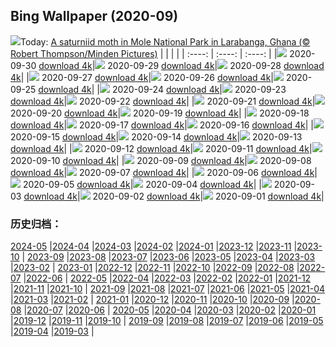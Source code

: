 ## Bing Wallpaper (2020-09)
![](http://cn.bing.com/th?id=OHR.LaragangaMoth_EN-US2112895555_UHD.jpg&w=1000)Today: [A saturniid moth in Mole National Park in Larabanga, Ghana (© Robert Thompson/Minden Pictures)](http://cn.bing.com/th?id=OHR.LaragangaMoth_EN-US2112895555_UHD.jpg)
|      |      |      |
| :----: | :----: | :----: |
|![](http://cn.bing.com/th?id=OHR.LaragangaMoth_EN-US2112895555_UHD.jpg&pid=hp&w=384&h=216&rs=1&c=4) 2020-09-30 [download 4k](http://cn.bing.com/th?id=OHR.LaragangaMoth_EN-US2112895555_UHD.jpg)|![](http://cn.bing.com/th?id=OHR.Lavaux_EN-US2058068352_UHD.jpg&pid=hp&w=384&h=216&rs=1&c=4) 2020-09-29 [download 4k](http://cn.bing.com/th?id=OHR.Lavaux_EN-US2058068352_UHD.jpg)|![](http://cn.bing.com/th?id=OHR.GreatBlueShark_EN-US2007599182_UHD.jpg&pid=hp&w=384&h=216&rs=1&c=4) 2020-09-28 [download 4k](http://cn.bing.com/th?id=OHR.GreatBlueShark_EN-US2007599182_UHD.jpg)|
|![](http://cn.bing.com/th?id=OHR.FraserRiver_EN-US1907103451_UHD.jpg&pid=hp&w=384&h=216&rs=1&c=4) 2020-09-27 [download 4k](http://cn.bing.com/th?id=OHR.FraserRiver_EN-US1907103451_UHD.jpg)|![](http://cn.bing.com/th?id=OHR.WatkinsGlen_EN-US1837020817_UHD.jpg&pid=hp&w=384&h=216&rs=1&c=4) 2020-09-26 [download 4k](http://cn.bing.com/th?id=OHR.WatkinsGlen_EN-US1837020817_UHD.jpg)|![](http://cn.bing.com/th?id=OHR.NatBookFest_EN-US1774393617_UHD.jpg&pid=hp&w=384&h=216&rs=1&c=4) 2020-09-25 [download 4k](http://cn.bing.com/th?id=OHR.NatBookFest_EN-US1774393617_UHD.jpg)|
|![](http://cn.bing.com/th?id=OHR.Almabtrieb_EN-US4018816112_UHD.jpg&pid=hp&w=384&h=216&rs=1&c=4) 2020-09-24 [download 4k](http://cn.bing.com/th?id=OHR.Almabtrieb_EN-US4018816112_UHD.jpg)|![](http://cn.bing.com/th?id=OHR.GoldenGinkgo_EN-US3839968097_UHD.jpg&pid=hp&w=384&h=216&rs=1&c=4) 2020-09-23 [download 4k](http://cn.bing.com/th?id=OHR.GoldenGinkgo_EN-US3839968097_UHD.jpg)|![](http://cn.bing.com/th?id=OHR.Matamata_EN-US3735598473_UHD.jpg&pid=hp&w=384&h=216&rs=1&c=4) 2020-09-22 [download 4k](http://cn.bing.com/th?id=OHR.Matamata_EN-US3735598473_UHD.jpg)|
|![](http://cn.bing.com/th?id=OHR.ToleranceShip_EN-US3673736433_UHD.jpg&pid=hp&w=384&h=216&rs=1&c=4) 2020-09-21 [download 4k](http://cn.bing.com/th?id=OHR.ToleranceShip_EN-US3673736433_UHD.jpg)|![](http://cn.bing.com/th?id=OHR.MontereyPup_EN-US2187059694_UHD.jpg&pid=hp&w=384&h=216&rs=1&c=4) 2020-09-20 [download 4k](http://cn.bing.com/th?id=OHR.MontereyPup_EN-US2187059694_UHD.jpg)|![](http://cn.bing.com/th?id=OHR.PirateSails_EN-US2113873762_UHD.jpg&pid=hp&w=384&h=216&rs=1&c=4) 2020-09-19 [download 4k](http://cn.bing.com/th?id=OHR.PirateSails_EN-US2113873762_UHD.jpg)|
|![](http://cn.bing.com/th?id=OHR.IcelandicRettir_EN-US1987964770_UHD.jpg&pid=hp&w=384&h=216&rs=1&c=4) 2020-09-18 [download 4k](http://cn.bing.com/th?id=OHR.IcelandicRettir_EN-US1987964770_UHD.jpg)|![](http://cn.bing.com/th?id=OHR.NationalArchives_EN-US1893473664_UHD.jpg&pid=hp&w=384&h=216&rs=1&c=4) 2020-09-17 [download 4k](http://cn.bing.com/th?id=OHR.NationalArchives_EN-US1893473664_UHD.jpg)|![](http://cn.bing.com/th?id=OHR.CityofGuanajuato_EN-US1849642207_UHD.jpg&pid=hp&w=384&h=216&rs=1&c=4) 2020-09-16 [download 4k](http://cn.bing.com/th?id=OHR.CityofGuanajuato_EN-US1849642207_UHD.jpg)|
|![](http://cn.bing.com/th?id=OHR.OutofManyOne_EN-US1814996781_UHD.jpg&pid=hp&w=384&h=216&rs=1&c=4) 2020-09-15 [download 4k](http://cn.bing.com/th?id=OHR.OutofManyOne_EN-US1814996781_UHD.jpg)|![](http://cn.bing.com/th?id=OHR.YellowBells_EN-US1777995807_UHD.jpg&pid=hp&w=384&h=216&rs=1&c=4) 2020-09-14 [download 4k](http://cn.bing.com/th?id=OHR.YellowBells_EN-US1777995807_UHD.jpg)|![](http://cn.bing.com/th?id=OHR.SangreCristoDunes_EN-US1709681114_UHD.jpg&pid=hp&w=384&h=216&rs=1&c=4) 2020-09-13 [download 4k](http://cn.bing.com/th?id=OHR.SangreCristoDunes_EN-US1709681114_UHD.jpg)|
|![](http://cn.bing.com/th?id=OHR.MedievalRocamadour_EN-US1628540443_UHD.jpg&pid=hp&w=384&h=216&rs=1&c=4) 2020-09-12 [download 4k](http://cn.bing.com/th?id=OHR.MedievalRocamadour_EN-US1628540443_UHD.jpg)|![](http://cn.bing.com/th?id=OHR.FreedomTower_EN-US1578681459_UHD.jpg&pid=hp&w=384&h=216&rs=1&c=4) 2020-09-11 [download 4k](http://cn.bing.com/th?id=OHR.FreedomTower_EN-US1578681459_UHD.jpg)|![](http://cn.bing.com/th?id=OHR.KanchanaburiWaterfall_EN-US2607409705_UHD.jpg&pid=hp&w=384&h=216&rs=1&c=4) 2020-09-10 [download 4k](http://cn.bing.com/th?id=OHR.KanchanaburiWaterfall_EN-US2607409705_UHD.jpg)|
|![](http://cn.bing.com/th?id=OHR.BeardedReedling_EN-US4518834402_UHD.jpg&pid=hp&w=384&h=216&rs=1&c=4) 2020-09-09 [download 4k](http://cn.bing.com/th?id=OHR.BeardedReedling_EN-US4518834402_UHD.jpg)|![](http://cn.bing.com/th?id=OHR.OttoSettembre_EN-US4440807368_UHD.jpg&pid=hp&w=384&h=216&rs=1&c=4) 2020-09-08 [download 4k](http://cn.bing.com/th?id=OHR.OttoSettembre_EN-US4440807368_UHD.jpg)|![](http://cn.bing.com/th?id=OHR.HammeringMan_EN-US4359081607_UHD.jpg&pid=hp&w=384&h=216&rs=1&c=4) 2020-09-07 [download 4k](http://cn.bing.com/th?id=OHR.HammeringMan_EN-US4359081607_UHD.jpg)|
|![](http://cn.bing.com/th?id=OHR.LongIsland_EN-US4283514207_UHD.jpg&pid=hp&w=384&h=216&rs=1&c=4) 2020-09-06 [download 4k](http://cn.bing.com/th?id=OHR.LongIsland_EN-US4283514207_UHD.jpg)|![](http://cn.bing.com/th?id=OHR.BeaverDam_EN-US4184266799_UHD.jpg&pid=hp&w=384&h=216&rs=1&c=4) 2020-09-05 [download 4k](http://cn.bing.com/th?id=OHR.BeaverDam_EN-US4184266799_UHD.jpg)|![](http://cn.bing.com/th?id=OHR.PicoIsland_EN-US3959411167_UHD.jpg&pid=hp&w=384&h=216&rs=1&c=4) 2020-09-04 [download 4k](http://cn.bing.com/th?id=OHR.PicoIsland_EN-US3959411167_UHD.jpg)|
|![](http://cn.bing.com/th?id=OHR.FinancialTowers_EN-US3881212547_UHD.jpg&pid=hp&w=384&h=216&rs=1&c=4) 2020-09-03 [download 4k](http://cn.bing.com/th?id=OHR.FinancialTowers_EN-US3881212547_UHD.jpg)|![](http://cn.bing.com/th?id=OHR.SmithRock_EN-US3778263265_UHD.jpg&pid=hp&w=384&h=216&rs=1&c=4) 2020-09-02 [download 4k](http://cn.bing.com/th?id=OHR.SmithRock_EN-US3778263265_UHD.jpg)|![](http://cn.bing.com/th?id=OHR.OysterMushroom_EN-US3687134393_UHD.jpg&pid=hp&w=384&h=216&rs=1&c=4) 2020-09-01 [download 4k](http://cn.bing.com/th?id=OHR.OysterMushroom_EN-US3687134393_UHD.jpg)|
### 历史归档：
[2024-05](/picture/2024-05/) |[2024-04](/picture/2024-04/) |[2024-03](/picture/2024-03/) |[2024-02](/picture/2024-02/) |[2024-01](/picture/2024-01/) |[2023-12](/picture/2023-12/) |[2023-11](/picture/2023-11/) |[2023-10](/picture/2023-10/) |
[2023-09](/picture/2023-09/) |[2023-08](/picture/2023-08/) |[2023-07](/picture/2023-07/) |[2023-06](/picture/2023-06/) |[2023-05](/picture/2023-05/) |[2023-04](/picture/2023-04/) |[2023-03](/picture/2023-03/) |[2023-02](/picture/2023-02/) |
[2023-01](/picture/2023-01/) |[2022-12](/picture/2022-12/) |[2022-11](/picture/2022-11/) |[2022-10](/picture/2022-10/) |[2022-09](/picture/2022-09/) |[2022-08](/picture/2022-08/) |[2022-07](/picture/2022-07/) |[2022-06](/picture/2022-06/) |
[2022-05](/picture/2022-05/) |[2022-04](/picture/2022-04/) |[2022-03](/picture/2022-03/) |[2022-02](/picture/2022-02/) |[2022-01](/picture/2022-01/) |[2021-12](/picture/2021-12/) |[2021-11](/picture/2021-11/) |[2021-10](/picture/2021-10/) |
[2021-09](/picture/2021-09/) |[2021-08](/picture/2021-08/) |[2021-07](/picture/2021-07/) |[2021-06](/picture/2021-06/) |[2021-05](/picture/2021-05/) |[2021-04](/picture/2021-04/) |[2021-03](/picture/2021-03/) |[2021-02](/picture/2021-02/) |
[2021-01](/picture/2021-01/) |[2020-12](/picture/2020-12/) |[2020-11](/picture/2020-11/) |[2020-10](/picture/2020-10/) |[2020-09](/picture/2020-09/) |[2020-08](/picture/2020-08/) |[2020-07](/picture/2020-07/) |[2020-06](/picture/2020-06/) |
[2020-05](/picture/2020-05/) |[2020-04](/picture/2020-04/) |[2020-03](/picture/2020-03/) |[2020-02](/picture/2020-02/) |[2020-01](/picture/2020-01/) |[2019-12](/picture/2019-12/) |[2019-11](/picture/2019-11/) |[2019-10](/picture/2019-10/) |
[2019-09](/picture/2019-09/) |[2019-08](/picture/2019-08/) |[2019-07](/picture/2019-07/) |[2019-06](/picture/2019-06/) |[2019-05](/picture/2019-05/) |[2019-04](/picture/2019-04/) |[2019-03](/picture/2019-03/) |
